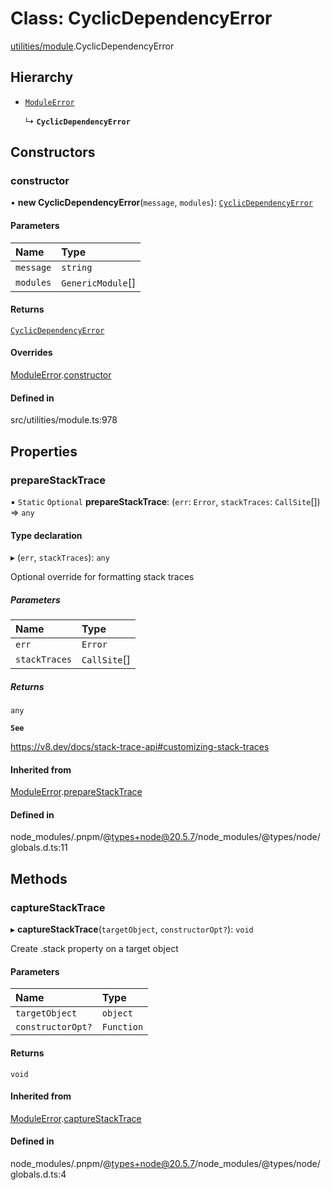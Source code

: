 # Class: CyclicDependencyError

[utilities/module](../modules/utilities_module.md).CyclicDependencyError

## Hierarchy

- [`ModuleError`](utilities_module.ModuleError.md)

  ↳ **`CyclicDependencyError`**

## Constructors

### constructor

• **new CyclicDependencyError**(`message`, `modules`): [`CyclicDependencyError`](utilities_module.CyclicDependencyError.md)

#### Parameters

| Name | Type |
| :------ | :------ |
| `message` | `string` |
| `modules` | `GenericModule`[] |

#### Returns

[`CyclicDependencyError`](utilities_module.CyclicDependencyError.md)

#### Overrides

[ModuleError](utilities_module.ModuleError.md).[constructor](utilities_module.ModuleError.md#constructor)

#### Defined in

src/utilities/module.ts:978

## Properties

### prepareStackTrace

▪ `Static` `Optional` **prepareStackTrace**: (`err`: `Error`, `stackTraces`: `CallSite`[]) => `any`

#### Type declaration

▸ (`err`, `stackTraces`): `any`

Optional override for formatting stack traces

##### Parameters

| Name | Type |
| :------ | :------ |
| `err` | `Error` |
| `stackTraces` | `CallSite`[] |

##### Returns

`any`

**`See`**

https://v8.dev/docs/stack-trace-api#customizing-stack-traces

#### Inherited from

[ModuleError](utilities_module.ModuleError.md).[prepareStackTrace](utilities_module.ModuleError.md#preparestacktrace)

#### Defined in

node_modules/.pnpm/@types+node@20.5.7/node_modules/@types/node/globals.d.ts:11

## Methods

### captureStackTrace

▸ **captureStackTrace**(`targetObject`, `constructorOpt?`): `void`

Create .stack property on a target object

#### Parameters

| Name | Type |
| :------ | :------ |
| `targetObject` | `object` |
| `constructorOpt?` | `Function` |

#### Returns

`void`

#### Inherited from

[ModuleError](utilities_module.ModuleError.md).[captureStackTrace](utilities_module.ModuleError.md#capturestacktrace)

#### Defined in

node_modules/.pnpm/@types+node@20.5.7/node_modules/@types/node/globals.d.ts:4

